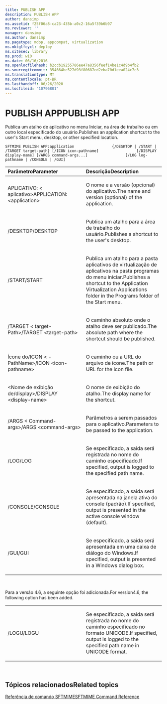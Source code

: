```yaml
---
title: PUBLISH APP
description: PUBLISH APP
author: dansimp
ms.assetid: f25f06a8-ca23-435b-a0c2-16a5f39b6b97
ms.reviewer: ''
manager: dansimp
ms.author: dansimp
ms.pagetype: mdop, appcompat, virtualization
ms.mktglfcycl: deploy
ms.sitesec: library
ms.prod: w10
ms.date: 06/16/2016
ms.openlocfilehash: b2ccb19255786ee47a8356feef14be1c4d9b4fb2
ms.sourcegitcommit: 354664bc527d93f80687cd2eba70d1eea024c7c3
ms.translationtype: MT
ms.contentlocale: pt-BR
ms.lasthandoff: 06/26/2020
ms.locfileid: "10796801"
---
```

# <span data-ttu-id="01a88-103">PUBLISH APP</span><span class="sxs-lookup"><span data-stu-id="01a88-103">PUBLISH APP</span></span>


<span data-ttu-id="01a88-104">Publica um atalho de aplicativo no menu Iniciar, na área de trabalho ou em outro local especificado do usuário.</span><span class="sxs-lookup"><span data-stu-id="01a88-104">Publishes an application shortcut to the user's Start menu, desktop, or other specified location.</span></span>

`SFTMIME PUBLISH APP:application                 {/DESKTOP | /START | /TARGET target-path} [/ICON icon-pathname]                 [/DISPLAY display-name] [/ARGS command-args...]                 [/LOG log-pathname | /CONSOLE | /GUI]`

<table>
<colgroup>
<col width="50%" />
<col width="50%" />
</colgroup>
<thead>
<tr class="header">
<th align="left"><span data-ttu-id="01a88-105">Parâmetro</span><span class="sxs-lookup"><span data-stu-id="01a88-105">Parameter</span></span></th>
<th align="left"><span data-ttu-id="01a88-106">Descrição</span><span class="sxs-lookup"><span data-stu-id="01a88-106">Description</span></span></th>
</tr>
</thead>
<tbody>
<tr class="odd">
<td align="left"><p><span data-ttu-id="01a88-107">APLICATIVO: &lt; aplicativo&gt;</span><span class="sxs-lookup"><span data-stu-id="01a88-107">APPLICATION:&lt;application&gt;</span></span></p></td>
<td align="left"><p><span data-ttu-id="01a88-108">O nome e a versão (opcional) do aplicativo.</span><span class="sxs-lookup"><span data-stu-id="01a88-108">The name and version (optional) of the application.</span></span></p></td>
</tr>
<tr class="even">
<td align="left"><p><span data-ttu-id="01a88-109">/DESKTOP</span><span class="sxs-lookup"><span data-stu-id="01a88-109">/DESKTOP</span></span></p></td>
<td align="left"><p><span data-ttu-id="01a88-110">Publica um atalho para a área de trabalho do usuário.</span><span class="sxs-lookup"><span data-stu-id="01a88-110">Publishes a shortcut to the user's desktop.</span></span></p></td>
</tr>
<tr class="odd">
<td align="left"><p><span data-ttu-id="01a88-111">/START</span><span class="sxs-lookup"><span data-stu-id="01a88-111">/START</span></span></p></td>
<td align="left"><p><span data-ttu-id="01a88-112">Publica um atalho para a pasta aplicativos de virtualização de aplicativos na pasta programas do menu iniciar.</span><span class="sxs-lookup"><span data-stu-id="01a88-112">Publishes a shortcut to the Application Virtualization Applications folder in the Programs folder of the Start menu.</span></span></p></td>
</tr>
<tr class="even">
<td align="left"><p><span data-ttu-id="01a88-113">/TARGET &lt; target-Path&gt;</span><span class="sxs-lookup"><span data-stu-id="01a88-113">/TARGET &lt;target-path&gt;</span></span></p></td>
<td align="left"><p><span data-ttu-id="01a88-114">O caminho absoluto onde o atalho deve ser publicado.</span><span class="sxs-lookup"><span data-stu-id="01a88-114">The absolute path where the shortcut should be published.</span></span></p></td>
</tr>
<tr class="odd">
<td align="left"><p><span data-ttu-id="01a88-115">Ícone do/ICON &lt; -PathName&gt;</span><span class="sxs-lookup"><span data-stu-id="01a88-115">/ICON &lt;icon-pathname&gt;</span></span></p></td>
<td align="left"><p><span data-ttu-id="01a88-116">O caminho ou a URL do arquivo de ícone.</span><span class="sxs-lookup"><span data-stu-id="01a88-116">The path or URL for the icon file.</span></span></p></td>
</tr>
<tr class="even">
<td align="left"><p><span data-ttu-id="01a88-117">&lt;Nome de exibição de/display&gt;</span><span class="sxs-lookup"><span data-stu-id="01a88-117">/DISPLAY &lt;display-name&gt;</span></span></p></td>
<td align="left"><p><span data-ttu-id="01a88-118">O nome de exibição do atalho.</span><span class="sxs-lookup"><span data-stu-id="01a88-118">The display name for the shortcut.</span></span></p></td>
</tr>
<tr class="odd">
<td align="left"><p><span data-ttu-id="01a88-119">/ARGS &lt; Command-args&gt;</span><span class="sxs-lookup"><span data-stu-id="01a88-119">/ARGS &lt;command-args&gt;</span></span></p></td>
<td align="left"><p><span data-ttu-id="01a88-120">Parâmetros a serem passados para o aplicativo.</span><span class="sxs-lookup"><span data-stu-id="01a88-120">Parameters to be passed to the application.</span></span></p></td>
</tr>
<tr class="even">
<td align="left"><p><span data-ttu-id="01a88-121">/LOG</span><span class="sxs-lookup"><span data-stu-id="01a88-121">/LOG</span></span></p></td>
<td align="left"><p><span data-ttu-id="01a88-122">Se especificado, a saída será registrada no nome do caminho especificado.</span><span class="sxs-lookup"><span data-stu-id="01a88-122">If specified, output is logged to the specified path name.</span></span></p></td>
</tr>
<tr class="odd">
<td align="left"><p><span data-ttu-id="01a88-123">/CONSOLE</span><span class="sxs-lookup"><span data-stu-id="01a88-123">/CONSOLE</span></span></p></td>
<td align="left"><p><span data-ttu-id="01a88-124">Se especificado, a saída será apresentada na janela ativa do console (padrão).</span><span class="sxs-lookup"><span data-stu-id="01a88-124">If specified, output is presented in the active console window (default).</span></span></p></td>
</tr>
<tr class="even">
<td align="left"><p><span data-ttu-id="01a88-125">/GUI</span><span class="sxs-lookup"><span data-stu-id="01a88-125">/GUI</span></span></p></td>
<td align="left"><p><span data-ttu-id="01a88-126">Se especificado, a saída será apresentada em uma caixa de diálogo do Windows.</span><span class="sxs-lookup"><span data-stu-id="01a88-126">If specified, output is presented in a Windows dialog box.</span></span></p></td>
</tr>
</tbody>
</table>

 

<span data-ttu-id="01a88-127">Para a versão 4.6, a seguinte opção foi adicionada.</span><span class="sxs-lookup"><span data-stu-id="01a88-127">For version4.6, the following option has been added.</span></span>

<table>
<colgroup>
<col width="50%" />
<col width="50%" />
</colgroup>
<tbody>
<tr class="odd">
<td align="left"><p><span data-ttu-id="01a88-128">/LOGU</span><span class="sxs-lookup"><span data-stu-id="01a88-128">/LOGU</span></span></p></td>
<td align="left"><p><span data-ttu-id="01a88-129">Se especificado, a saída será registrada no nome do caminho especificado no formato UNICODE.</span><span class="sxs-lookup"><span data-stu-id="01a88-129">If specified, output is logged to the specified path name in UNICODE format.</span></span></p></td>
</tr>
</tbody>
</table>

 

## <span data-ttu-id="01a88-130">Tópicos relacionados</span><span class="sxs-lookup"><span data-stu-id="01a88-130">Related topics</span></span>


[<span data-ttu-id="01a88-131">Referência de comando SFTMIME</span><span class="sxs-lookup"><span data-stu-id="01a88-131">SFTMIME Command Reference</span></span>](sftmime--command-reference.md)

 

 





